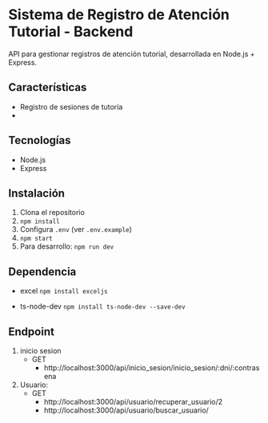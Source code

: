 # Sistema de Registro de Atención Tutorial - Backend  

API para gestionar registros de atención tutorial, desarrollada en Node.js + Express.  

## Características  
- Registro de sesiones de tutoría  
-  

## Tecnologías  
- Node.js  
- Express  

## Instalación  
1. Clona el repositorio  
2. `npm install`  
3. Configura `.env` (ver `.env.example`)  
4. `npm start`  
5. Para desarrollo:  `npm run dev`

## Dependencia
- excel
    `npm install exceljs`

- ts-node-dev
    `npm install ts-node-dev --save-dev`

## Endpoint
1. inicio sesion
    * GET 
        - http://localhost:3000/api/inicio_sesion/inicio_sesion/:dni/:contrasena
2. Usuario:
    * GET
        - http://localhost:3000/api/usuario/recuperar_usuario/2
        - http://localhost:3000/api/usuario/buscar_usuario/  
